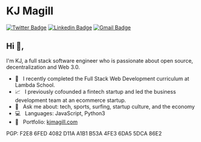 # KJ Magill
[![Twitter Badge](https://img.shields.io/badge/-@kjmagill-1ca0f1?style=flat-square&labelColor=1ca0f1&logo=twitter&logoColor=white&link=https://twitter.com/kjmagill)](https://twitter.com/kjmagill) [![Linkedin Badge](https://img.shields.io/badge/-kjmagill-blue?style=flat-square&logo=Linkedin&logoColor=white&link=https://www.linkedin.com/in/kjmagill/)](https://www.linkedin.com/in/kjmagill/) [![Gmail Badge](https://img.shields.io/badge/-kjmagill@gmail.com-c14438?style=flat-square&logo=Gmail&logoColor=white&link=mailto:kjmagill@gmail.com)](mailto:kjmagill@gmail.com)

## Hi 👋, 
I'm KJ, a full stack software engineer who is passionate about open source, decentralization and Web 3.0.

- 🏫 &nbsp; I recently completed the Full Stack Web Development curriculum at Lambda School.
- 📈 &nbsp; I previously cofounded a fintech startup and led the business development team at an ecommerce startup.
- 💬 &nbsp; Ask me about: tech, sports, surfing, startup culture, and the economy
- 💻 &nbsp; Languages: JavaScript, Python3
- 📂 &nbsp; Portfolio: [kjmagill.com](https://kjmagill.com)

PGP: F2E8 6FED 4082 D11A A1B1 B53A 4FE3 6DA5 5DCA 86E2
